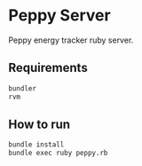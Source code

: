 # Peppy Server
Peppy energy tracker ruby server.
## Requirements

``` sh
bundler
rvm
```

## How to run

``` sh
bundle install
bundle exec ruby peppy.rb
```
